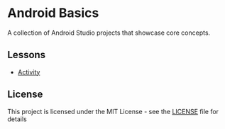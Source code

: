 # Android Basics

A collection of Android Studio projects that showcase core concepts.

## Lessons

* [Activity](#)

## License

This project is licensed under the MIT License - see the [LICENSE](https://opensource.org/licenses/MIT) file for details
